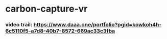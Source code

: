 # carbon-capture-vr
### video trail: https://www.daaa.one/portfolio?pgid=kowkoh4h-6c5110f5-a7d8-40b7-8572-669ac33c3fba
